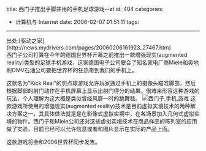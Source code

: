 title: 西门子推出手脚并用的手机足球游戏--zt
id: 404
categories:
  - 计算机与 Internet
date: 2006-02-07 01:51:11
tags:
---

<div id="msgcns!9697D6160EFEBC17!570" class="bvMsg"><div>出处:[驱动之家](http://news.mydrivers.com/pages/20060206161923_27467.htm)</div>
<div>西门子公司打算在今年的德国世界杯开幕之前推出一款增强现实(augmented reality)类型的足球手机游戏，这家德国电子公司联合了知名家电厂商Miele和奥地利OMV石油公司要把世界杯的狂热带到我们的手机上。

这款名为&quot;Kick Real&quot;的罚点球游戏允许玩家通过手机上的摄像头瞄准脚部，然后根据脚部的射门动作在手机屏幕上显示出射门得分的结果。很难来形容这种游戏的玩法，个人理解为这大概是类似曾经风靡一时的跳舞毯。
![西门子,手机,游戏](http://news.mydrivers.com/pages/images/20060206161912_77873.jpg)
这款游戏所使用的增强现实(augmented reality)技术是目前虚拟实境技术的两种解决方案之一，其具体做法就是是在影像式虚拟实境中，在各场景加入几何式虚拟实境的物件。西门子和Miele公司还对这些虚拟实境技术在商品样品的陈列室的应用做了实验，目前已经可以允许信息或者和图片显示在实际的产品上面。

这款游戏将会和2006世界杯同步发售。</div></div>